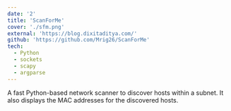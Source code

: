 ```yaml
---
date: '2'
title: 'ScanForMe'
cover: './sfm.png'
external: 'https://blog.dixitaditya.com/'
github: 'https://github.com/Mrig26/ScanForMe'
tech:
  - Python
  - sockets
  - scapy
  - argparse
---
```


A fast Python-based network scanner to discover hosts within a subnet. It also displays the MAC addresses for the discovered hosts.
